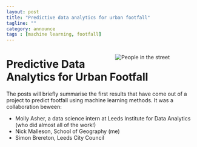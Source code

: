 ```yaml
---
layout: post
title: "Predictive data analytics for urban footfall"
tagline: ""
category: announce
tags : [machine learning, footfall]
---
```


<figure style="float:right; height:auto%; width:40%;padding:5px; margin: 10px 10px 10px 10px;" >
	<img src="{{site.url}}/{{site.baseurl}}/figures/people_in_street.jpg" alt="People in the street"/>
</figure>

# Predictive Data Analytics for Urban Footfall

The posts will briefly summarise the first results that have come out of a project to predict footfall using machine learning methods. It was a collaboration beween:

 - Molly Asher, a data science intern at Leeds Institute for Data Analytics (who did almost all of the work!) - Nick Malleson, School of Geography (me)
 - Simon Brereton, Leeds City Council

